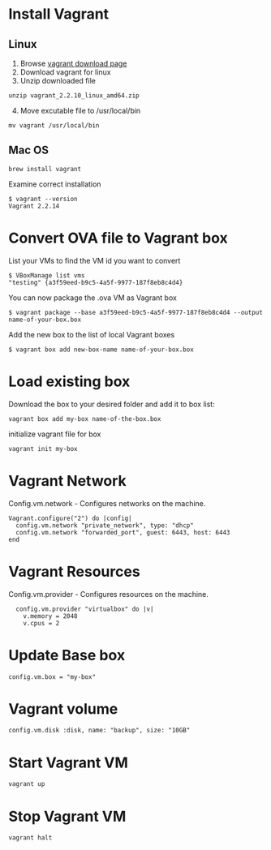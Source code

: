 # Install Vagrant
## Linux
1. Browse [vagrant download page](https://www.vagrantup.com/downloads)  
2. Download vagrant for linux  
3. Unzip downloaded file  
```
unzip vagrant_2.2.10_linux_amd64.zip
```  
4. Move excutable file to /usr/local/bin  
```
mv vagrant /usr/local/bin
```  
## Mac OS
```
brew install vagrant
```
Examine correct installation  
```
$ vagrant --version
Vagrant 2.2.14
```  

# Convert OVA file to Vagrant box
List your VMs to find the VM id you want to convert  
```
$ VBoxManage list vms
"testing" {a3f59eed-b9c5-4a5f-9977-187f8eb8c4d4}
```

You can now package the .ova VM as Vagrant box  
```
$ vagrant package --base a3f59eed-b9c5-4a5f-9977-187f8eb8c4d4 --output name-of-your-box.box
```

Add the new box to the list of local Vagrant boxes  
```
$ vagrant box add new-box-name name-of-your-box.box
```

# Load existing box
Download the box to your desired folder and add it to box list:
```
vagrant box add my-box name-of-the-box.box 
```
initialize vagrant file for box
```
vagrant init my-box
```

# Vagrant Network
Config.vm.network - Configures networks on the machine.  
```
Vagrant.configure("2") do |config|
  config.vm.network "private_network", type: "dhcp"
  config.vm.network "forwarded_port", guest: 6443, host: 6443
end
```
# Vagrant Resources
Config.vm.provider - Configures resources on the machine.

```
  config.vm.provider "virtualbox" do |v|
    v.memory = 2048
    v.cpus = 2
```

# Update Base box 
```
config.vm.box = "my-box"
```

# Vagrant volume

```
config.vm.disk :disk, name: "backup", size: "10GB"	 
```

# Start Vagrant VM
```
vagrant up
```
# Stop Vagrant VM
```
vagrant halt
```